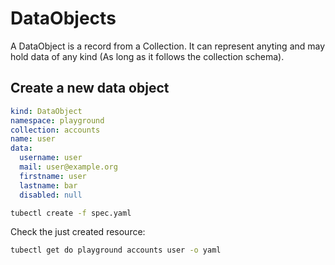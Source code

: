 # DataObjects

A DataObject is a record from a Collection. It can represent anyting and may hold data of any kind (As long as it follows the collection schema).

## Create a new data object

```yaml 
kind: DataObject
namespace: playground
collection: accounts
name: user
data:
  username: user
  mail: user@example.org
  firstname: user
  lastname: bar
  disabled: null
```

```sh
tubectl create -f spec.yaml
```

Check the just created resource:

```sh
tubectl get do playground accounts user -o yaml
```
